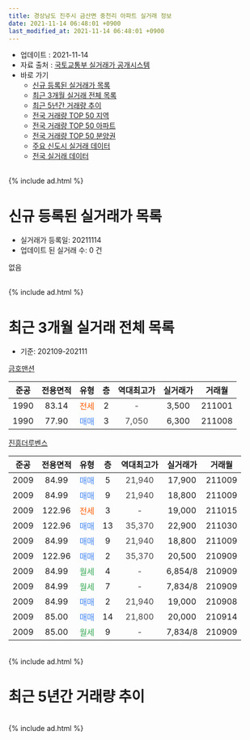 ```yaml
---
title: 경상남도 진주시 금산면 중천리 아파트 실거래 정보
date: 2021-11-14 06:48:01 +0900
last_modified_at: 2021-11-14 06:48:01 +0900
---
```


* 업데이트 : 2021-11-14
* 자료 출처 : [국토교통부 실거래가 공개시스템](http://rt.molit.go.kr)
* 바로 가기
    * [신규 등록된 실거래가 목록](#신규-등록된-실거래가-목록)
    * [최근 3개월 실거래 전체 목록](#최근-3개월-실거래-전체-목록)
    * [최근 5년간 거래량 추이](#최근-5년간-거래량-추이)
    * [전국 거래량 TOP 50 지역](https://inasie.github.io/apt-trade-info/최근-3개월-전국에서-가장-거래가-많이-발생한-지역)
    * [전국 거래량 TOP 50 아파트](https://inasie.github.io/apt-trade-info/최근-3개월-전국에서-가장-거래가-많이-발생한-아파트)
    * [전국 거래량 TOP 50 분양권](https://inasie.github.io/apt-trade-info/최근-3개월-전국에서-가장-거래가-많이-발생한-분양권)
    * [주요 신도시 실거래 데이터](https://inasie.github.io/apt-trade-info/주요-신도시)
    * [전국 실거래 데이터](https://inasie.github.io/apt-trade-info/전국)
<br>
{% include ad.html %}
<br>

# 신규 등록된 실거래가 목록
* 실거래가 등록일: 20211114
* 업데이트 된 실거래 수: 0 건

없음

<br>
{% include ad.html %}
<br>

# 최근 3개월 실거래 전체 목록
* 기준: 202109-202111


[금호맨션](https://search.naver.com/search.naver?query=%EA%B2%BD%EC%83%81%EB%82%A8%EB%8F%84+%EC%A7%84%EC%A3%BC%EC%8B%9C+%EA%B8%88%EC%82%B0%EB%A9%B4+%EC%A4%91%EC%B2%9C%EB%A6%AC+%EA%B8%88%ED%98%B8%EB%A7%A8%EC%85%98)

|준공|전용면적|유형|층|역대최고가|실거래가|거래월|
|:---:|:---:|:---:|:---:|:---:|:---:|:---:|
|1990|83.14|<span style="color:#ff5a00">전세</span>|2|<span style="color:#444444">-</span>|3,500|211001|
|1990|77.90|<span style="color:#4285f3">매매</span>|3|<span style="color:#444444">7,050</span>|6,300|211008|

[진흥더루벤스](https://search.naver.com/search.naver?query=%EA%B2%BD%EC%83%81%EB%82%A8%EB%8F%84+%EC%A7%84%EC%A3%BC%EC%8B%9C+%EA%B8%88%EC%82%B0%EB%A9%B4+%EC%A4%91%EC%B2%9C%EB%A6%AC+%EC%A7%84%ED%9D%A5%EB%8D%94%EB%A3%A8%EB%B2%A4%EC%8A%A4)

|준공|전용면적|유형|층|역대최고가|실거래가|거래월|
|:---:|:---:|:---:|:---:|:---:|:---:|:---:|
|2009|84.99|<span style="color:#4285f3">매매</span>|5|<span style="color:#444444">21,940</span>|17,900|211009|
|2009|84.99|<span style="color:#4285f3">매매</span>|9|<span style="color:#444444">21,940</span>|18,800|211009|
|2009|122.96|<span style="color:#ff5a00">전세</span>|3|<span style="color:#444444">-</span>|19,000|211015|
|2009|122.96|<span style="color:#4285f3">매매</span>|13|<span style="color:#444444">35,370</span>|22,900|211030|
|2009|84.99|<span style="color:#4285f3">매매</span>|9|<span style="color:#444444">21,940</span>|18,800|211009|
|2009|122.96|<span style="color:#4285f3">매매</span>|2|<span style="color:#444444">35,370</span>|20,500|210909|
|2009|84.99|<span style="color:#34a853">월세</span>|4|<span style="color:#444444">-</span>|6,854/8|210909|
|2009|84.99|<span style="color:#34a853">월세</span>|7|<span style="color:#444444">-</span>|7,834/8|210909|
|2009|84.99|<span style="color:#4285f3">매매</span>|2|<span style="color:#444444">21,940</span>|19,000|210908|
|2009|85.00|<span style="color:#4285f3">매매</span>|14|<span style="color:#444444">21,800</span>|20,000|210914|
|2009|85.00|<span style="color:#34a853">월세</span>|9|<span style="color:#444444">-</span>|7,834/8|210909|


<br>
{% include ad.html %}
<br>

# 최근 5년간 거래량 추이


<div style="width:100%;">
    <canvas id="deal_progress" height="200"></canvas>
</div>

<script>
new Chart(document.getElementById("deal_progress"), {
    type: 'line',
    data: {
        labels: ['201611','201612','201701','201702','201703','201704','201705','201706','201707','201708','201709','201710','201711','201712','201801','201802','201803','201804','201805','201806','201807','201808','201809','201810','201811','201812','201901','201902','201903','201904','201905','201906','201907','201908','201909','201910','201911','201912','202001','202002','202003','202004','202005','202006','202007','202008','202009','202010','202011','202012','202101','202102','202103','202104','202105','202106','202107','202108','202109','202110','202111'],
        datasets: [{
            label: '매매',
            pointRadius: 1,
            data: [4, 3, 1, 4, 4, 1, 1, 5, 4, 2, 1, 4, 3, 2, 5, 2, 2, 2, 2, 3, 2, 0, 4, 3, 2, 2, 2, 2, 1, 3, 1, 1, 1, 2, 0, 8, 0, 6, 3, 0, 6, 0, 1, 1, 3, 3, 5, 4, 1, 4, 7, 3, 6, 8, 10, 1, 0, 5, 3, 5, 0],
            borderColor: "rgba(255, 201, 14, 1)",
            backgroundColor: "rgba(255, 201, 14, 0.5)",
            fill: false,
            lineTension: 0
        },{
            label: '전월세',
            pointRadius: 1,
            data: [2, 1, 0, 4, 1, 1, 4, 0, 0, 3, 2, 3, 0, 3, 1, 1, 0, 6, 5, 2, 2, 1, 1, 0, 2, 0, 1, 1, 3, 3, 2, 2, 1, 2, 1, 4, 2, 1, 2, 5, 1, 2, 1, 1, 3, 0, 0, 2, 0, 2, 1, 0, 0, 2, 2, 1, 0, 1, 3, 2, 0],
            borderColor: "rgba(0, 141, 185, 1)",
            backgroundColor: "rgba(0, 141, 185, 0.5)",
            fill: false,
            lineTension: 0
        }
        ]
    },
    options: {
        responsive: true,
        title: {
            display: false
        },
        tooltips: {
            mode: 'index',
            intersect: false
        },
        hover: {
            mode: 'nearest',
            intersect: true
        },
        scales: {
            xAxes: [{
                display: true,
                scaleLabel: {
                    display: true,
                    labelString: '년/월'
                }
            }],
            yAxes: [{
                display: true,
                ticks: {
                    suggestedMin: 0,
                },
                scaleLabel: {
                    display: true,
                    labelString: '실거래 수'
                }
            }]
        }
    }
});

</script>


<br>
{% include ad.html %}
<br>


